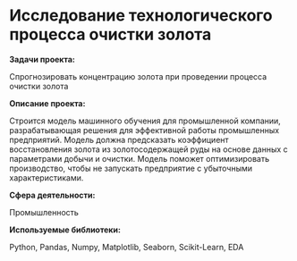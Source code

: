 # Исследование технологического процесса очистки золота


**Задачи проекта:**


Спрогнозировать концентрацию золота при проведении процесса очистки золота

**Описание проекта:**

Строится модель машинного обучения для промышленной компании, разрабатывающая решения для эффективной работы промышленных предприятий. Модель должна предсказать коэффициент восстановления золота из золотосодержащей руды на основе данных с параметрами добычи и очистки. Модель поможет оптимизировать производство, чтобы не запускать предприятие с убыточными характеристиками.

**Сфера деятельности:** 

Промышленность

**Используемые библиотеки:**

Python, Pandas, Numpy, Matplotlib, Seaborn, Scikit-Learn, EDA
